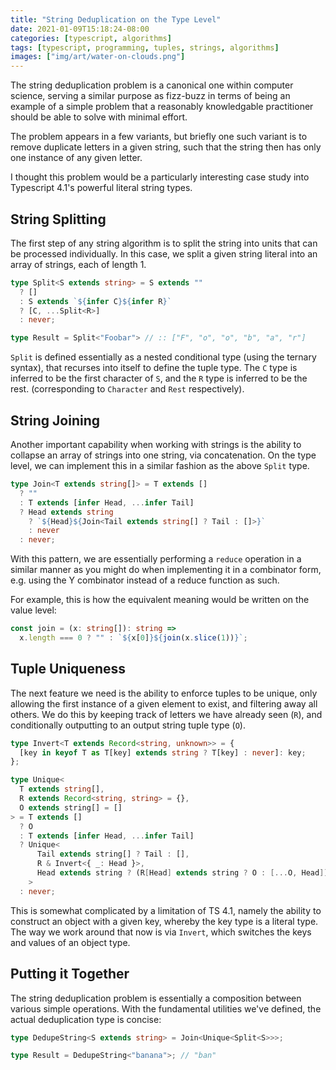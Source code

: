 ```yaml
---
title: "String Deduplication on the Type Level"
date: 2021-01-09T15:18:24-08:00
categories: [typescript, algorithms]
tags: [typescript, programming, tuples, strings, algorithms]
images: ["img/art/water-on-clouds.png"]
---
```


The string deduplication problem is a canonical one within computer science, serving a similar purpose as fizz-buzz in terms of being an example of a simple problem that a reasonably knowledgable practitioner should be able to solve with minimal effort.

The problem appears in a few variants, but briefly one such variant is to remove duplicate letters in a given string, such that the string then has only one instance of any given letter.

I thought this problem would be a particularly interesting case study into Typescript 4.1's powerful literal string types.

## String Splitting

The first step of any string algorithm is to split the string into units that can be processed individually. In this case, we split a given string literal into an array of strings, each of length 1.

```ts
type Split<S extends string> = S extends ""
  ? []
  : S extends `${infer C}${infer R}`
  ? [C, ...Split<R>]
  : never;

type Result = Split<"Foobar"> // :: ["F", "o", "o", "b", "a", "r"]
```

`Split` is defined essentially as a nested conditional type (using the ternary syntax), that recurses into itself to define the tuple type. The `C` type is inferred to be the first character of `S`, and the `R` type is inferred to be the rest. (corresponding to `Character` and `Rest` respectively).

## String Joining

Another important capability when working with strings is the ability to collapse an array of strings into one string, via concatenation. On the type level, we can implement this in a similar fashion as the above `Split` type.

```ts
type Join<T extends string[]> = T extends []
  ? ""
  : T extends [infer Head, ...infer Tail]
  ? Head extends string
    ? `${Head}${Join<Tail extends string[] ? Tail : []>}`
    : never
  : never;
```

With this pattern, we are essentially performing a `reduce` operation in a similar manner as you might do when implementing it in a combinator form, e.g. using the Y combinator instead of a reduce function as such.

For example, this is how the equivalent meaning would be written on the value level:

```ts
const join = (x: string[]): string =>
  x.length === 0 ? "" : `${x[0]}${join(x.slice(1))}`;
```

## Tuple Uniqueness

The next feature we need is the ability to enforce tuples to be unique, only allowing the first instance of a given element to exist, and filtering away all others. We do this by keeping track of letters we have already seen (`R`), and conditionally outputting to an output string tuple type (`O`).

```ts
type Invert<T extends Record<string, unknown>> = {
  [key in keyof T as T[key] extends string ? T[key] : never]: key;
};

type Unique<
  T extends string[],
  R extends Record<string, string> = {},
  O extends string[] = []
> = T extends []
  ? O
  : T extends [infer Head, ...infer Tail]
  ? Unique<
      Tail extends string[] ? Tail : [],
      R & Invert<{ _: Head }>,
      Head extends string ? (R[Head] extends string ? O : [...O, Head]) : []
    >
  : never;
```

This is somewhat complicated by a limitation of TS 4.1, namely the ability to construct an object with a given key, whereby the key type is a literal type. The way we work around that now is via `Invert`, which switches the keys and values of an object type.

## Putting it Together

The string deduplication problem is essentially a composition between various simple operations. With the fundamental utilities we've defined, the actual deduplication type is concise:

```ts
type DedupeString<S extends string> = Join<Unique<Split<S>>>;

type Result = DedupeString<"banana">; // "ban"
```
